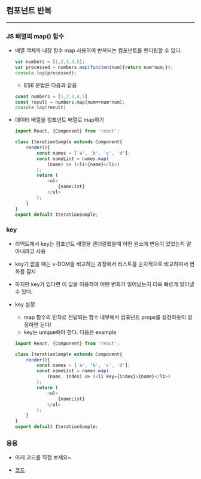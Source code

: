 ## 컴포넌트 반복

---
### JS 배열의 map() 함수

* 배열 객체의 내장 함수 map 사용하여 반복되는 컴포넌트를 렌더링할 수 있다. 

    ```js
    var numbers = [1,2,3,4,5];
    var processed = numbers.map(functon(num){return num*num;});
    console.log(processed);
    ```
    * ES6 문법은 다음과 같음
    ```js
    const numbers = [1,2,3,4,5]
    const result = numbers.map(num=>num*num);
    console.log(result)
    ```

* 데이터 배열을 컴포넌트 배열로 map하기

    ```js
    import React, {Component} from 'react';
    
    class IterationSample extends Component{
        render(){
            const names = ['a', 'b', 'c', 'd'];
            const nameList = names.map(
                (name) => (<li>{name}</li>)
            );
            return (
                <ul>
                    {nameList}
                </ul>
            );
        }
    }
    export default IterationSample;
    ```

### key

* 리액트에서 key는 컴포넌트 배열을 렌더링했을때 어떤 원소에 변동이 있었는지 알아내려고 사용

* key가 없을 때는 v-DOM을 비교하는 과정에서 리스트를 순차적으로 비교하며서 변화를 감지

* 하지만 key가 있다면 이 값을 이용하여 어떤 변화가 일어났는지 더욱 빠르게 알아낼 수 있다. 

* key 설정
    * map 함수의 인자로 전달되는 함수 내부에서 컴포넌트 props를 설정하듯이 설정하면 된다! 
    * key는 unique해야 한다. 다음은 example

    ```js
    import React, {Component} from 'react';
    
    class IterationSample extends Component{
        render(){
            const names = ['a', 'b', 'c', 'd'];
            const nameList = names.map(
                (name, index) => (<li key={index}>{name}</li>)
            );
            return (
                <ul>
                    {nameList}
                </ul>
            );
        }
    }
    export default IterationSample;
    ```
    

### 응용

* 아래 코드를 직접 보세요~

* [코드](../hello-react/src/Chapter6/IterationSample.js)
